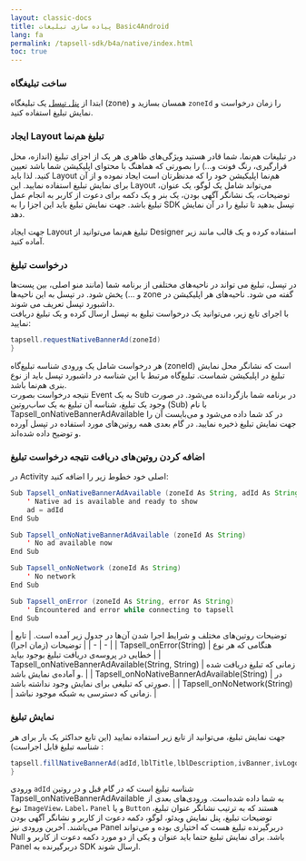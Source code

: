 ```yaml
---
layout: classic-docs
title: پیاده سازی تبلیغات Basic4Android
lang: fa
permalink: /tapsell-sdk/b4a/native/index.html
toc: true
---
```

### ساخت تبلیغگاه
ابتدا از [پنل تپسل](https://dashboard.tapsell.ir/) یک تبلیغگاه (zone) همسان بسازید و `zoneId` را زمان درخواست و نمایش تبلیغ استفاده کنید.

### ایجاد Layout تبلیغ هم‌نما
در تبلیغات هم‌نما، شما قادر هستید ویژگی‌های ظاهری هر یک از اجزای تبلیغ (اندازه، محل قرارگیری، رنگ فونت و…) را بصورتی که هماهنگ با محتوای اپلیکیشن شما باشد تعیین کنید. لذا باید Layout هم‌نما اپلیکیشن خود را که مدنظرتان است ایجاد نموده و از آن برای نمایش تبلیغ استفاده نمایید. این Layout می‌تواند شامل یک لوگو، یک عنوان، توضیحات، یک نشانگر آگهی بودن، یک بنر و یک دکمه برای دعوت از کاربر به انجام عمل تبلیغ باشد. جهت نمایش تبلیغ باید این اجزا را به SDK تپسل بدهید تا تبلیغ را در آن نمایش دهد.

جهت ایجاد Layout تبلیغ هم‌نما می‌توانید از Designer استفاده کرده و یک قالب مانند زیر آماده کنید.   


### درخواست تبلیغ
در تپسل، تبلیغ می تواند در ناحیه‌های مختلفی از برنامه شما (مانند منو اصلی، بین پست‌ها و …) پخش شود. در تپسل به این ناحیه‌ها zone گفته می شود. ناحیه‌های هر اپلیکیشن در داشبورد تپسل تعریف می شوند.   
با اجرای تابع زیر، می‌توانید یک درخواست تبلیغ به تپسل ارسال کرده و یک تبلیغ دریافت نمایید:


```java
tapsell.requestNativeBannerAd(zoneId)
}
```

هر درخواست شامل یک ورودی شناسه تبلیغ‌گاه (zoneId) است که نشانگر محل نمایش تبلیغ در اپلیکیشن شماست. تبلیغ‌گاه مرتبط با این شناسه در داشبورد تپسل باید از نوع بنری هم‌نما باشد.   
نتیجه درخواست بصورت Event به یک Sub در برنامه شما بازگردانده می‌شود. در صورت وجود یک تبلیغ، شناسه آن تبلیغ به یک ساب‌روتین (Sub) با نام Tapsell_onNativeBannerAdAvailable در کد شما داده می‌شود و می‌بایست آن را جهت نمایش تبلیغ ذخیره نمایید. در گام بعدی همه روتین‌های مورد استفاده در تپسل آورده و توضیح داده شده‌اند.   

### اضافه کردن روتین‌های دریافت نتیجه درخواست تبلیغ
در Activity اصلی خود خطوط زیر را اضافه کنید:
```java
Sub Tapsell_onNativeBannerAdAvailable (zoneId As String, adId As String)
    ' Native ad is available and ready to show
    ad = adId
End Sub

Sub Tapsell_onNoNativeBannerAdAvailable (zoneId As String)
    ' No ad available now
End Sub

Sub Tapsell_onNoNetwork (zoneId As String)
    ' No network
End Sub

Sub Tapsell_onError (zoneId As String, error As String)
    ' Encountered and error while connecting to tapsell
End Sub
```

توضیحات روتین‌های مختلف و شرایط اجرا شدن آن‌ها در جدول زیر آمده است.
| تابع | توضیحات (زمان اجرا) |
| - | - |
| Tapsell_onError(String) | هنگامی که هر نوع خطایی در پروسه‌ی دریافت تبلیغ بوجود بیاید |
| Tapsell_onNativeBannerAdAvailable(String, String)	| زمانی که تبلیغ دریافت شده و آماده‌ی نمایش باشد. |
| Tapsell_onNoNativeBannerAdAvailable(String) | در صورتی که تبلیغی برای نمایش وجود نداشته باشد. |
| Tapsell_onNoNetwork(String) | زمانی که دسترسی به شبکه موجود نباشد. |


### نمایش تبلیغ
جهت نمایش تبلیغ، می‌توانید از تابع زیر استفاده نمایید (این تابع حداکثر یک بار برای هر شناسه تبلیغ قابل اجراست) :


```java
tapsell.fillNativeBannerAd(adId,lblTitle,lblDescription,ivBanner,ivLogo,btnCallToAction,lblSponsored,adContainer)
}                
```

ورودی `adId` شناسه تبلیغ است که در گام قبل و در روتین Tapsell_onNativeBannerAdAvailable به شما داده شده‌است. ورودی‌های بعدی از نوع `ImageView`، `Label`، `Panel` و یا `Button` هستند که به ترتیب نشانگر عنوان تبلیغ، توضیحات تبلیغ، پنل نمایش ویدئو، لوگو، دکمه دعوت از کاربر و نشانگر آگهی بودن می‌باشند. آخرین ورودی نیز Panel دربرگیرنده تبلیغ هست که اختیاری بوده و می‌تواند Null باشد.
برای نمایش تبلیغ حتما باید عنوان و یکی از دو مورد دکمه دعوت از کاربر و Panel دربرگیرنده به SDK ارسال شوند.